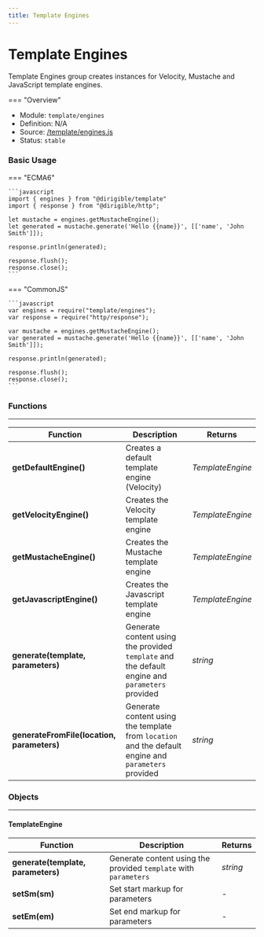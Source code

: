 ```yaml
---
title: Template Engines
---
```


Template Engines
===

Template Engines group creates instances for Velocity, Mustache and JavaScript template engines.

=== "Overview"
- Module: `template/engines`
- Definition: N/A
- Source: [/template/engines.js](https://github.com/eclipse/dirigible/blob/master/components/api-template/src/main/resources/META-INF/dirigible/template/engines.js)
- Status: `stable`

### Basic Usage

=== "ECMA6"

    ```javascript
    import { engines } from "@dirigible/template"
    import { response } from "@dirigible/http";

    let mustache = engines.getMustacheEngine();
    let generated = mustache.generate('Hello {{name}}', [['name', 'John Smith']]);

    response.println(generated);

    response.flush();
    response.close();
    ```

=== "CommonJS"

    ```javascript
    var engines = require("template/engines");
    var response = require("http/response");

    var mustache = engines.getMustacheEngine();
    var generated = mustache.generate('Hello {{name}}', [['name', 'John Smith']]);

    response.println(generated);

    response.flush();
    response.close();
    ```

### Functions

---

Function     | Description | Returns
------------ | ----------- | --------
**getDefaultEngine()**   | Creates a default template engine (Velocity) | *TemplateEngine*
**getVelocityEngine()**   | Creates the Velocity template engine | *TemplateEngine*
**getMustacheEngine()**   | Creates the Mustache template engine | *TemplateEngine*
**getJavascriptEngine()**   | Creates the Javascript template engine | *TemplateEngine*
**generate(template, parameters)**   | Generate content using the provided `template` and the default engine and `parameters` provided | *string*
**generateFromFile(location, parameters)**   | Generate content using the template from `location` and the default engine and `parameters` provided | *string*

### Objects

---

#### TemplateEngine

Function     | Description | Returns
------------ | ----------- | --------
**generate(template, parameters)**   | Generate content using the provided `template` with `parameters` | *string*
**setSm(sm)**   | Set start markup for parameters | *-*
**setEm(em)**   | Set end markup for parameters | *-*



